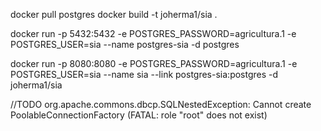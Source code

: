 docker pull postgres
docker build  -t joherma1/sia .

docker run -p 5432:5432 -e POSTGRES_PASSWORD=agricultura.1 -e POSTGRES_USER=sia --name postgres-sia -d postgres

docker run  -p 8080:8080 -e POSTGRES_PASSWORD=agricultura.1 -e POSTGRES_USER=sia --name sia --link postgres-sia:postgres -d joherma1/sia

//TODO
org.apache.commons.dbcp.SQLNestedException: Cannot create PoolableConnectionFactory (FATAL: role "root" does not exist)